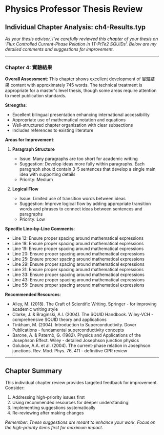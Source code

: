 # Physics Professor Thesis Review
## Individual Chapter Analysis: ch4-Results.typ

*As your thesis advisor, I've carefully reviewed this chapter of your thesis on 'Flux Controlled Current-Phase Relation in 1T-PtTe2 SQUIDs'. Below are my detailed comments and suggestions for improvement.*

---

### Chapter 4: 實驗結果
**Overall Assessment**: This chapter shows excellent development of 實驗結果 content with approximately 745 words. The technical treatment is appropriate for a master's level thesis, though some areas require attention to meet publication standards.

**Strengths**:
- Excellent bilingual presentation enhancing international accessibility
- Appropriate use of mathematical notation and equations
- Well-structured chapter organization with clear subsections
- Includes references to existing literature

**Areas for Improvement**:

1. **Paragraph Structure**
   - Issue: Many paragraphs are too short for academic writing
   - Suggestion: Develop ideas more fully within paragraphs. Each paragraph should contain 3-5 sentences that develop a single main idea with supporting details
   - Priority: Medium

2. **Logical Flow**
   - Issue: Limited use of transition words between ideas
   - Suggestion: Improve logical flow by adding appropriate transition words and phrases to connect ideas between sentences and paragraphs
   - Priority: Low

**Specific Line-by-Line Comments**:
- Line 12: Ensure proper spacing around mathematical expressions
- Line 18: Ensure proper spacing around mathematical expressions
- Line 19: Ensure proper spacing around mathematical expressions
- Line 20: Ensure proper spacing around mathematical expressions
- Line 25: Ensure proper spacing around mathematical expressions
- Line 29: Ensure proper spacing around mathematical expressions
- Line 31: Ensure proper spacing around mathematical expressions
- Line 33: Ensure proper spacing around mathematical expressions
- Line 43: Ensure proper spacing around mathematical expressions
- Line 55: Ensure proper spacing around mathematical expressions

**Recommended Resources**:
- Alley, M. (2018). The Craft of Scientific Writing. Springer - for improving academic writing style
- Clarke, J. & Braginski, A.I. (2004). The SQUID Handbook. Wiley-VCH - comprehensive SQUID theory and applications
- Tinkham, M. (2004). Introduction to Superconductivity. Dover Publications - fundamental superconductivity concepts
- Barone, A. & Paternò, G. (1982). Physics and Applications of the Josephson Effect. Wiley - detailed Josephson junction physics
- Golubov, A.A. et al. (2004). The current-phase relation in Josephson junctions. Rev. Mod. Phys. 76, 411 - definitive CPR review

---

## Chapter Summary

This individual chapter review provides targeted feedback for improvement. Consider:
1. Addressing high-priority issues first
2. Using recommended resources for deeper understanding
3. Implementing suggestions systematically
4. Re-reviewing after making changes

*Remember: These suggestions are meant to enhance your work. Focus on the high-priority items first for maximum impact.*
